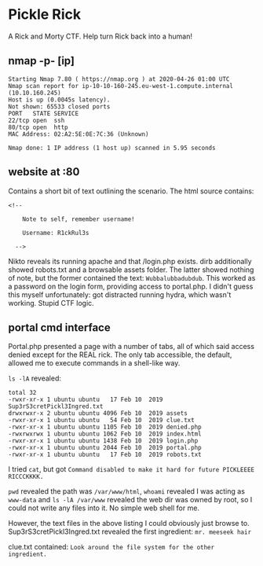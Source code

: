 # Pickle Rick

A Rick and Morty CTF. Help turn Rick back into a human!

## nmap -p- [ip]

```
Starting Nmap 7.80 ( https://nmap.org ) at 2020-04-26 01:00 UTC
Nmap scan report for ip-10-10-160-245.eu-west-1.compute.internal (10.10.160.245)
Host is up (0.0045s latency).
Not shown: 65533 closed ports
PORT   STATE SERVICE
22/tcp open  ssh
80/tcp open  http
MAC Address: 02:A2:5E:0E:7C:36 (Unknown)

Nmap done: 1 IP address (1 host up) scanned in 5.95 seconds
```

## website at :80

Contains a short bit of text outlining the scenario. The html source contains:

```
<!--

    Note to self, remember username!

    Username: R1ckRul3s

  -->
```

Nikto reveals its running apache and that /login.php exists. dirb additionally showed robots.txt and a browsable assets folder. The latter showed nothing of note, but the former contained the text: `Wubbalubbadubdub`. This worked as a password on the login form, providing access to portal.php. I didn't guess this myself unfortunately: got distracted running hydra, which wasn't working. Stupid CTF logic.

## portal cmd interface

Portal.php presented a page with a number of tabs, all of which said access denied except for the REAL rick. The only tab accessible, the default, allowed me to execute commands in a shell-like way.

`ls -lA` revealed:

```
total 32
-rwxr-xr-x 1 ubuntu ubuntu   17 Feb 10  2019 Sup3rS3cretPickl3Ingred.txt
drwxrwxr-x 2 ubuntu ubuntu 4096 Feb 10  2019 assets
-rwxr-xr-x 1 ubuntu ubuntu   54 Feb 10  2019 clue.txt
-rwxr-xr-x 1 ubuntu ubuntu 1105 Feb 10  2019 denied.php
-rwxrwxrwx 1 ubuntu ubuntu 1062 Feb 10  2019 index.html
-rwxr-xr-x 1 ubuntu ubuntu 1438 Feb 10  2019 login.php
-rwxr-xr-x 1 ubuntu ubuntu 2044 Feb 10  2019 portal.php
-rwxr-xr-x 1 ubuntu ubuntu   17 Feb 10  2019 robots.txt
```

I tried `cat`, but got `Command disabled to make it hard for future PICKLEEEE RICCCKKKK.`

`pwd` revealed the path was `/var/www/html`, `whoami` revealed I was acting as `www-data` and `ls -lA /var/www` revealed the web dir was owned by root, so I could not write any files into it. No simple web shell for me.

However, the text files in the above listing I could obviously just browse to. Sup3rS3cretPickl3Ingred.txt revealed the first ingredient: `mr. meeseek hair`

clue.txt contained: `Look around the file system for the other ingredient.`
